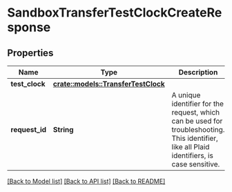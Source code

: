 # SandboxTransferTestClockCreateResponse

## Properties

Name | Type | Description | Notes
------------ | ------------- | ------------- | -------------
**test_clock** | [**crate::models::TransferTestClock**](TransferTestClock.md) |  | 
**request_id** | **String** | A unique identifier for the request, which can be used for troubleshooting. This identifier, like all Plaid identifiers, is case sensitive. | 

[[Back to Model list]](../README.md#documentation-for-models) [[Back to API list]](../README.md#documentation-for-api-endpoints) [[Back to README]](../README.md)


